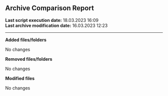 <h2>Archive Comparison Report</h2><b>Last script execution date:</b> 18.03.2023 16:09<br><b>Last archive modification date:</b> 16.03.2023 12:23<hr>
<b>Added files/folders</b>

No changes

<b>Removed files/folders</b>

No changes

<b>Modified files</b>

No changes

